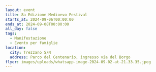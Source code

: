 ```yaml
---
layout: event
title: 8a Edizione Medioevo Festival
starts_at: 2024-09-06T00:00:00
ends_at: 2024-09-08T00:00:00
all_day: false
tags:
  - Manifestazione
  - Evento per famiglie
location:
  city: Trezzano S/N
  address: Parco del Centenario, ingresso via del Borgo
flyer: images/uploads/whatsapp-image-2024-09-02-at-21.33.35.jpeg
---
```

